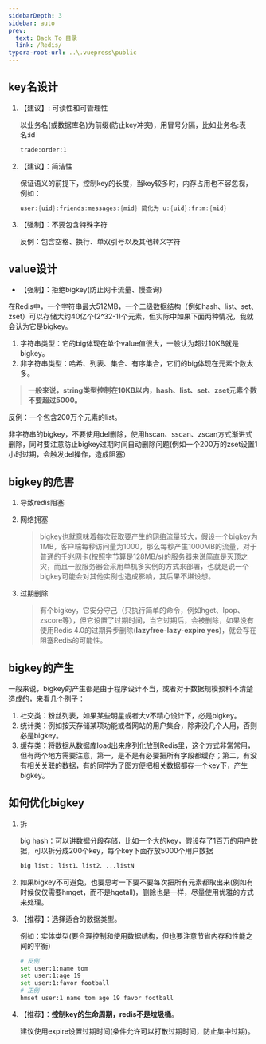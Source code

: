 ```yaml
---
sidebarDepth: 3
sidebar: auto
prev:
  text: Back To 目录
  link: /Redis/
typora-root-url: ..\.vuepress\public
---
```




## **key名设计**

1. 【建议】: 可读性和可管理性

   以业务名(或数据库名)为前缀(防止key冲突)，用冒号分隔，比如业务名:表名:id

   ```sh
   trade:order:1
   ```

2. 【建议】：简洁性

   保证语义的前提下，控制key的长度，当key较多时，内存占用也不容忽视，例如：

   ```java
   user:{uid}:friends:messages:{mid} 简化为 u:{uid}:fr:m:{mid}
   ```

3. 【强制】：不要包含特殊字符

   反例：包含空格、换行、单双引号以及其他转义字符

## **value设计**

- 【强制】：拒绝bigkey(防止网卡流量、慢查询)

在Redis中，一个字符串最大512MB，一个二级数据结构（例如hash、list、set、zset）可以存储大约40亿个(2^32-1)个元素，但实际中如果下面两种情况，我就会认为它是bigkey。

1. 字符串类型：它的big体现在单个value值很大，一般认为超过10KB就是bigkey。
2. 非字符串类型：哈希、列表、集合、有序集合，它们的big体现在元素个数太多。

>  **一般来说，string类型控制在10KB以内，hash、list、set、zset元素个数不要超过5000。**

反例：一个包含200万个元素的list。

非字符串的bigkey，不要使用del删除，使用hscan、sscan、zscan方式渐进式删除，同时要注意防止bigkey过期时间自动删除问题(例如一个200万的zset设置1小时过期，会触发del操作，造成阻塞）



## **bigkey的危害**

1. 导致redis阻塞

2. 网络拥塞

   > bigkey也就意味着每次获取要产生的网络流量较大，假设一个bigkey为1MB，客户端每秒访问量为1000，那么每秒产生1000MB的流量，对于普通的千兆网卡(按照字节算是128MB/s)的服务器来说简直是灭顶之灾，而且一般服务器会采用单机多实例的方式来部署，也就是说一个bigkey可能会对其他实例也造成影响，其后果不堪设想。

3. 过期删除

   > 有个bigkey，它安分守己（只执行简单的命令，例如hget、lpop、zscore等），但它设置了过期时间，当它过期后，会被删除，如果没有使用Redis 4.0的过期异步删除(**lazyfree-lazy-expire yes**)，就会存在阻塞Redis的可能性。



## **bigkey的产生**

一般来说，bigkey的产生都是由于程序设计不当，或者对于数据规模预料不清楚造成的，来看几个例子：

1. 社交类：粉丝列表，如果某些明星或者大v不精心设计下，必是bigkey。
2. 统计类：例如按天存储某项功能或者网站的用户集合，除非没几个人用，否则必是bigkey。
3. 缓存类：将数据从数据库load出来序列化放到Redis里，这个方式非常常用，但有两个地方需要注意，第一，是不是有必要把所有字段都缓存；第二，有没有相关关联的数据，有的同学为了图方便把相关数据都存一个key下，产生bigkey。



## **如何优化bigkey**

1. 拆

   big hash：可以讲数据分段存储，比如一个大的key，假设存了1百万的用户数据，可以拆分成200个key，每个key下面存放5000个用户数据

   ```sh
   big list： list1、list2、...listN
   ```

2. 如果bigkey不可避免，也要思考一下要不要每次把所有元素都取出来(例如有时候仅仅需要hmget，而不是hgetall)，删除也是一样，尽量使用优雅的方式来处理。

3. 【推荐】：选择适合的数据类型。

   例如：实体类型(要合理控制和使用数据结构，但也要注意节省内存和性能之间的平衡)

    ```sh
   # 反例
   set user:1:name tom
   set user:1:age 19
   set user:1:favor football
   # 正例
   hmset user:1 name tom age 19 favor football
    ```

4. 【推荐】：**控制key的生命周期，redis不是垃圾桶**。

   建议使用expire设置过期时间(条件允许可以打散过期时间，防止集中过期)。

   

